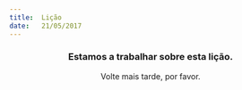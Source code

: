 ```yaml
---
title:  Lição
date:   21/05/2017
---
```


### <center>Estamos a trabalhar sobre esta lição.</center>
<center>Volte mais tarde, por favor.</center>